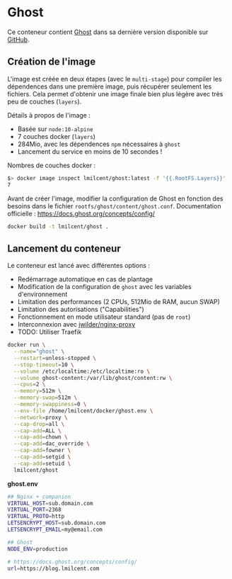 # Ghost

Ce conteneur contient [Ghost](https://ghost.org) dans sa dernière version disponible sur [GitHub](https://github.com/TryGhost/Ghost/releases).


## Création de l'image

L'image est créée en deux étapes (avec le `multi-stage`) pour compiler les dépendences dans une première image, puis récupérer seulement les fichiers.
Cela permet d'obtenir une image finale bien plus légère avec très peu de couches (`layers`).

Détails à propos de l'image :

* Basée sur `node:10-alpine`
* 7 couches docker (`layers`)
* 284Mio, avec les dépendences `npm` nécessaires à `ghost`
* Lancement du service en moins de 10 secondes !

Nombres de couches docker :

```bash
$> docker image inspect lmilcent/ghost:latest -f '{{.RootFS.Layers}}' | wc -w
7
```

Avant de créer l'image, modifier la configuration de Ghost en fonction des besoins dans le fichier `rootfs/ghost/content/ghost.conf`.
Documentation officielle : https://docs.ghost.org/concepts/config/

```bash
docker build -t lmilcent/ghost .
```


## Lancement du conteneur

Le conteneur est lancé avec différentes options :

* Redémarrage automatique en cas de plantage
* Modification de la configuration de `ghost` avec les variables d'environnement
* Limitation des performances (2 CPUs, 512Mio de RAM, aucun SWAP)
* Limitation des autorisations ("Capabilities")
* Fonctionnement en mode utilisateur standard (pas de `root`)
* Interconnexion avec [jwilder/nginx-proxy](https://github.com/jwilder/nginx-proxy)
* TODO: Utiliser Traefik


```bash
docker run \
  --name="ghost" \
  --restart=unless-stopped \
  --stop-timeout=10 \
  --volume /etc/localtime:/etc/localtime:ro \
  --volume ghost-content:/var/lib/ghost/content:rw \
  --cpus=2 \
  --memory=512m \
  --memory-swap=512m \
  --memory-swappiness=0 \
  --env-file /home/lmilcent/docker/ghost.env \
  --network=proxy \
  --cap-drop=all \
  --cap-add=ALL \
  --cap-add=chown \
  --cap-add=dac_override \
  --cap-add=fowner \
  --cap-add=setgid \
  --cap-add=setuid \
  lmilcent/ghost
```

**ghost.env**

```bash
## Nginx + companion
VIRTUAL_HOST=sub.domain.com
VIRTUAL_PORT=2368
VIRTUAL_PROTO=http
LETSENCRYPT_HOST=sub.domain.com 
LETSENCRYPT_EMAIL=my@email.com

## Ghost
NODE_ENV=production

# https://docs.ghost.org/concepts/config/
url=https://blog.lmilcent.com
```
